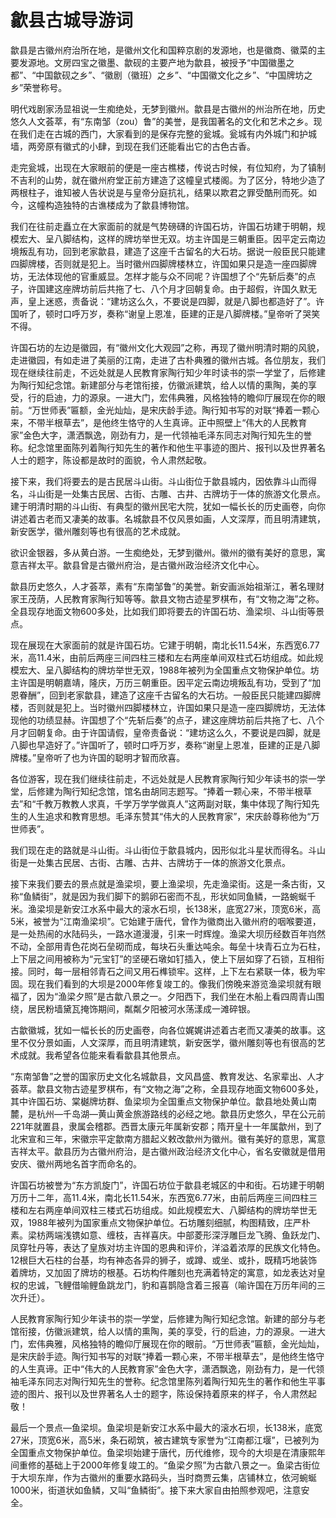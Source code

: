 # 歙县古城导游词  
歙县是古徽州府治所在地，是徽州文化和国粹京剧的发源地，也是徽商、徽菜的主要发源地。文房四宝之徽墨、歙砚的主要产地为歙县，被授予“中国徽墨之都”、“中国歙砚之乡”、“徽剧（徽班）之乡”、“中国徽文化之乡”、“中国牌坊之乡”荣誉称号。  

明代戏剧家汤显祖说一生痴绝处，无梦到徽州。歙县是古徽州的州治所在地，历史悠久人文荟萃，有“东南邹（zou）鲁”的美誉，是我国著名的文化和艺术之乡。现在我们走在古城的西门，大家看到的是保存完整的瓮城。瓮城有内外城门和护城墙，两旁原有徽式的小肆，到现在我们还能看出它的古色古香。  

走完瓮城，出现在大家眼前的便是一座古樵楼，传说古时候，有位知府，为了镇制不吉利的山势，就在徽州府堂正前方建造了这幢皇式楼阁。为了区分，特地少造了两根柱子，谁知被人告状说是与皇帝分庭抗礼，结果以欺君之罪受酷刑而死。如今，这幢构造独特的古谯楼成为了歙县博物馆。  

我们在往前走矗立在大家面前的就是气势磅礴的许国石坊，许国石坊建于明朝，规模宏大、呈八脚结构，这样的牌坊举世无双。坊主许国是三朝重臣。因平定云南边境叛乱有功，回到老家歙县，建造了这座千古留名的大石坊。据说一般臣民只能建四脚牌楼，否则就是犯上。当时徽州四脚牌楼林立，许国如果只是造一座四脚牌坊，无法体现他的官重威显。怎样才能与众不同呢？许国想了个“先斩后奏”的点子，许国建这座牌坊前后共拖了七、八个月才回朝复命。由于超假，许国久默无声，皇上迷惑，责备说：“建坊这么久，不要说是四脚，就是八脚也都造好了”。许国听了，顿时口呼万岁，奏称“谢皇上恩准，臣建的正是八脚牌楼。”皇帝听了哭笑不得。  

许国石坊的左边是徽园，有“徽州文化大观园”之称，再现了徽州明清时期的风貌，走进徽园，有如走进了美丽的江南，走进了古朴典雅的徽州古城。各位朋友，我们现在继续往前走，不远处就是人民教育家陶行知少年时读书的崇一学堂了，后修建为陶行知纪念馆。新建部分与老馆衔接，仿徽派建筑，给人以情的熏陶，美的享受，行的启迪，力的源泉。一进大门，宏伟典雅，风格独特的瞻仰厅展现在你的眼前。“万世师表”匾额，金光灿灿，是宋庆龄手迹。陶行知书写的对联“捧着一颗心来，不带半根草去”，是他终生恪守的人生真谛。正中照壁上“伟大的人民教育家”金色大字，潇洒飘逸，刚劲有力，是一代领袖毛泽东同志对陶行知先生的誉称。纪念馆里面陈列着陶行知先生的著作和他生平事迹的图片、报刊以及世界著名人士的题字，陈设都是故时的面貌，令人肃然起敬。  

接下来，我们将要去的是古民居斗山街。斗山街位于歙县城内，因依靠斗山而得名，斗山街是一处集古民居、古街、古雕、古井、古牌坊于一体的旅游文化景点。建于明清时期的斗山街、有典型的徽州民宅大院，犹如一幅长长的历史画卷，向你讲述着古老而又凄美的故事。名城歙县不仅风景如画，人文深厚，而且明清建筑，新安医学，徽州雕刻等也有很高的艺术成就。  

欲识金银器，多从黄白游。一生痴绝处，无梦到徽州。徽州的徽有美好的意思，寓意吉祥太平。歙县曾是古徽州府治，是古徽州政治经济文化中心。  

歙县历史悠久，人才荟萃，素有“东南邹鲁”的美誉。新安画派始祖渐江，著名理财家王茂荫，人民教育家陶行知等等。歙县文物古迹星罗棋布，有“文物之海”之称。全县现存地面文物600多处，比如我们即将要去的许国石坊、渔梁坝、斗山街等景点。  

现在展现在大家面前的就是许国石坊。它建于明朝，南北长11.54米，东西宽6.77米，高11.4米，由前后两座三间四柱三楼和左右两座单间双柱式石坊组成。如此规模宏大、呈八脚结构的牌坊举世无双，1988年被列为全国重点文物保护单位。坊主许国是明朝嘉靖，隆庆，万历三朝重臣。因平定云南边境叛乱有功，受到了“加恩眷酬”，回到老家歙县，建造了这座千古留名的大石坊。一般臣民只能建四脚牌楼，否则就是犯上。当时徽州四脚楼林立，许国如果只是造一座四脚牌坊，无法体现他的功绩显赫。许国想了个“先斩后奏”的点子，建这座牌坊前后共拖了七、八个月才回朝复命。由于许国请假，皇帝责备说：“建坊这么久，不要说是四脚，就是八脚也早造好了。”许国听了，顿时口呼万岁，奏称“谢皇上恩准，臣建的正是八脚牌楼。”皇帝听了也为许国的聪明才智而欣喜。  

各位游客，现在我们继续往前走，不远处就是人民教育家陶行知少年读书的崇一学堂，后修建为陶行知纪念馆，馆名由胡同志题写。“捧着一颗心来，不带半根草去”和“千教万教教人求真，千学万学学做真人”这两副对联，集中体现了陶行知先生的人生追求和教育思想。毛泽东赞其“伟大的人民教育家”，宋庆龄尊称他为“万世师表”。  

我们现在走的路就是斗山街。斗山街位于歙县城内，因形似北斗星状而得名。斗山街是一处集古民居、古街、古雕、古井、古牌坊于一体的旅游文化景点。  

接下来我们要去的景点就是渔梁坝，要上渔梁坝，先走渔梁街。这是一条古街，又称“鱼鳞街”，就是因为我们脚下的鹅卵石密而不乱，形状如同鱼鳞，一路蜿蜒千米。渔梁坝是新安江水系中最大的滚水石坝，长138米，底宽27米，顶宽6米，高5米，被誉为“江南渔梁坝”。它始建于唐代，曾作为徽商出入徽州府的咽喉要道，是一处热闹的水陆码头，一路水道漫漫，引来一时辉煌。渔梁大坝历经数百年岿然不动，全部用青色花岗石垒砌而成，每块石头重达吨余。每垒十块青石立为石柱，上下层之间用被称为“元宝钉”的坚硬石墩如钉插入，使上下层如穿了石锁，互相衔接。同时，每一层相邻青石之间又用石榫锁牢。这样，上下左右紧联一体，极为牢固。现在我们看到的大坝是2000年修复竣工的。像我们傍晚来游览渔梁坝就有眼福了，因为“渔梁夕照”是古歙八景之一。夕阳西下，我们坐在木船上看四周青山围绕，居民粉墙黛瓦掩饰期间，粼粼夕阳被河水荡漾成一滩碎银。  

古歙徽城，犹如一幅长长的历史画卷，向各位娓娓讲述着古老而又凄美的故事。这里不仅分景如画，人文深厚，而且明清建筑，新安医学，徽州雕刻等也有很高的艺术成就。我希望各位能来看看歙县其他景点。  

“东南邹鲁”之誉的国家历史文化名城歙县，文风昌盛、教育发达、名家辈出、人才荟萃。歙县文物古迹星罗棋布，有“文物之海”之称，全县现存地面文物600多处，其中许国石坊、棠樾牌坊群、鱼梁坝为全国重点文物保护单位。歙县地处黄山南麓，是杭州—千岛湖—黄山黄金旅游路线的必经之地。歙县历史悠久，早在公元前221年就置县，隶属会稽郡。西晋太康元年属新安郡；隋开皇十一年属歙州，到了北宋宣和三年，宋徽宗平定歙南方腊起义敕改歙州为徽州。徽有美好的意思，寓意吉祥太平。歙县历为古徽州府治，是古徽州政治经济文化中心，省名安徽就是借用安庆、徽州两地名首字而命名的。  

许国石坊被誉为“东方凯旋门”，许国石坊位于歙县老城区的中和街。石坊建于明朝万历十二年，高11.4米，南北长11.54米，东西宽6.77米，由前后两座三间四柱三楼和左右两座单间双柱三楼式石坊组成。如此规模宏大、八脚结构的牌坊举世无双，1988年被列为国家重点文物保护单位。石坊雕刻细腻，构图精致，庄严朴素。梁枋两端浅镌如意、缠枝，吉祥喜庆。中部菱形深浮雕巨龙飞腾、鱼跃龙门、凤穿牡丹等，表达了皇族对坊主许国的恩典和评价，洋溢着浓厚的民族文化特色。12根巨大石柱的台基，均有神态各异的狮子，或蹲、或坐、或扑，既精巧地装饰着牌坊，又加固了牌坊的根基。石坊构件雕刻也充满着特定的寓意，如龙表达对皇权的忠诚，飞鲤借喻鲤鱼跳龙门，豹和喜鹊隐含着三报喜（喻许国在万历年间的三次升迁）。  

人民教育家陶行知少年读书的崇一学堂，后修建为陶行知纪念馆。新建的部分与老馆衔接，仿徽派建筑，给人以情的熏陶，美的享受，行的启迪，力的源泉。一进大门，宏伟典雅，风格独特的瞻仰厅展现在你的眼前。“万世师表”匾额，金光灿灿，是宋庆龄手迹。陶行知书写的对联“捧着一颗心来，不带半根草去”，是他终生恪守的人生真谛。正中“伟大的人民教育家”金色大字，潇洒飘逸，刚劲有力，是一代领袖毛泽东同志对陶行知先生的誉称。纪念馆里陈列着陶行知先生的著作和他生平事迹的图片、报刊以及世界著名人士的题字，陈设保持着原来的样子，令人肃然起敬！  

最后一个景点—鱼梁坝。鱼梁坝是新安江水系中最大的滚水石坝，长138米，底宽27米，顶宽6米，高5米，条石砌筑，被古建筑专家誉为“江南都江堰”，已被列为全国重点文物保护单位。鱼梁坝始建于唐代，历代维修，现今的大坝是在清康熙年间重修的基础上于2000年修复竣工的。“鱼梁夕照”为古歙八景之一。鱼梁古街位于大坝东岸，作为古徽州的重要水路码头，当时商贾云集，店铺林立，依河蜿蜒1000米，街道状如鱼鳞，又叫“鱼鳞街”。接下来大家自由拍照参观吧，注意安全。  

<!-- Last processed: 2025-07-22 03:44:23 -->
